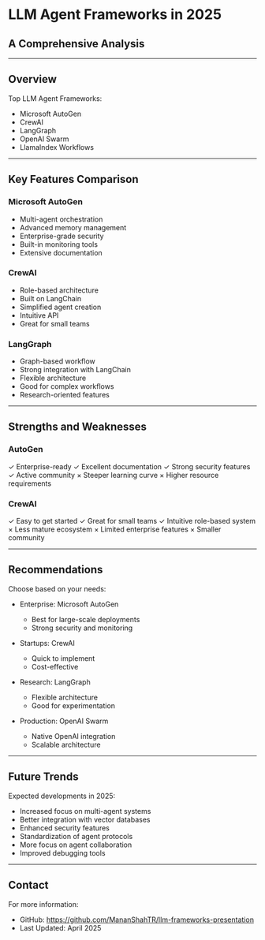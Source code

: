 # LLM Agent Frameworks in 2025
## A Comprehensive Analysis

---

## Overview

Top LLM Agent Frameworks:

* Microsoft AutoGen
* CrewAI
* LangGraph
* OpenAI Swarm
* LlamaIndex Workflows

---

## Key Features Comparison

### Microsoft AutoGen
* Multi-agent orchestration
* Advanced memory management
* Enterprise-grade security
* Built-in monitoring tools
* Extensive documentation

### CrewAI
* Role-based architecture
* Built on LangChain
* Simplified agent creation
* Intuitive API
* Great for small teams

### LangGraph
* Graph-based workflow
* Strong integration with LangChain
* Flexible architecture
* Good for complex workflows
* Research-oriented features

---

## Strengths and Weaknesses

### AutoGen
✓ Enterprise-ready
✓ Excellent documentation
✓ Strong security features
✓ Active community
× Steeper learning curve
× Higher resource requirements

### CrewAI
✓ Easy to get started
✓ Great for small teams
✓ Intuitive role-based system
× Less mature ecosystem
× Limited enterprise features
× Smaller community

---

## Recommendations

Choose based on your needs:

* Enterprise: Microsoft AutoGen
  - Best for large-scale deployments
  - Strong security and monitoring

* Startups: CrewAI
  - Quick to implement
  - Cost-effective

* Research: LangGraph
  - Flexible architecture
  - Good for experimentation

* Production: OpenAI Swarm
  - Native OpenAI integration
  - Scalable architecture

---

## Future Trends

Expected developments in 2025:

* Increased focus on multi-agent systems
* Better integration with vector databases
* Enhanced security features
* Standardization of agent protocols
* More focus on agent collaboration
* Improved debugging tools

---

## Contact

For more information:
* GitHub: https://github.com/MananShahTR/llm-frameworks-presentation
* Last Updated: April 2025